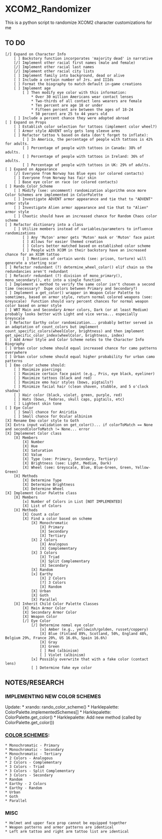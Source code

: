 # XCOM2_Randomizer
This is a python script to randomize XCOM2 character customizations for me

## TO DO
    [/] Expand on Character Info
        [ ] Backstory function incorporates 'majority dead' in narrative
        [/] Implement other racial first names (male and female)
        [/] Implement other racial last names
        [/] Implement other racial city lists
        [ ] Implement family into background, dead or alive
        [ ] Include a certain number of Jrs. and IIIds
        [ ] Format the biography to match default in-game creations
        [ ] Implement age
            [ ] Then modify eye color with this information:
                * Over 30 million Americans wear contact lenses
                * Two-thirds of all contact lens wearers are female
                * Ten percent are age 18 or under
                * Fifteen percent are between the ages of 18-24
                * 50 percent are 25 to 44 years old
        [ ] Include a percent chance they were adopted abroad
    [ ] Expand on Props
        [ ] Establish color selection for tattoos (implement color wheel?)
        [ ] Armor style ADVENT only gets long sleeve arms
        [ ] Refactor tattoo % based on data (don't forget to inflate):
            [ ] In America, the percentage of people with tattoos is 42% for adults.
            [ ] Percentage of people with tattoos in Canada: 38% of adults.
            [ ] Percentage of people with tattoos in Ireland: 36% of adults.
            [ ] Percentage of people with tattoos in UK: 29% of adults.
    [ ] Expand on Appearance
        [/] Everyone from Norway has Blue eyes (or colored contacts) 
        [ ] Everyone from Norway has fair skin
        [ ] Base eye color on race (or colored contacts)
    [ ] Rando_Color_Scheme
        [ ] Modify (see: uncomment) randomization algorithm once more Color Schemes are implemented in ColorPalette
        [ ] Investigate ADVENT armor appearance and tie that to "ADVENT" armor style
        [ ] Investigate Alien armor appearance and tie that to "Alien" armor style
        [ ] Chaotic should have an increased chance for Random Chaos color scheme
    [ ] Refactor dictionary into a class
        [ ] Utilize members instead of variables/parameters to influence randomizations
            [ ] Any 'Muton' armor gets 'Muton' mask or 'Muton' face paint
            [ ] Allows for easier themed creation
            [ ] Colors better matched based on established color scheme
            [ ] People with XCOM in their backstory have an increased chance for an XCOM tattoo
            [ ] Mentions of certain words (see: prison, torture) will generate a starting scar
    [ ] Refactor redundant (?) determine_wheel_color() elif chain so the redundancies aren't redundant
    [ ] Refacotr redundant (?) division of mono_primary(), mono_secondary(), etc into a single function
    [ ] Implement a method to verify the same color isn't chosen a second time (necessary?  Dupe colors between Primary and Secondary?)
    [ ] Implement a get_color() wrapper in Weapon Color Palette to sometimes, based on armor style, return normal colored weapons (see: Greyscale)  Function should vary percent chances for normal weapon color based on armor style
    [ ] WRT Main and Secondary Armor colors, Dark (or at least Medium) probably looks better with Light and vice versa... especially Greyscale
    [ ] Refactor Earthy color randomization... probably better served in an adaptation of count_colors but implement count_specific_colors(wheelColor, brightness) and then implement get_specific_color_index(wheelColor, brightness, index)
    [ ] Add Armor Style and Color Scheme notes to the Character Info Biography
    [ ] Urban color scheme should equal increased chance for camo patterns everywhere
    [ ] Urban color scheme should equal higher probability for urban camo patterns
    [ ] Emo color scheme should:
        [ ] Maximize piercings
        [ ] Maximize certain face paint (e.g., Pris, eye black, eyeliner)
        [ ] Maximize tattoos (black and red)
        [ ] Maximize emo hair styles (bows, pigtails?)
        [ ] Minimize facial hair (clean shaven, stubble, and 5 o'clock shadow)
        [ ] Hair color (black, violet, green, purple, red)
        [ ] Hats (bows, fedoras, skull caps, pigtails, etc)
        [ ] Lightest skin tone
    [ ] Eye Color
        [ ] Small chance for Aniridia
        [ ] Small chance for Ocular albinism
    [X] Rename Emo color style to Goth
    [X] Extra input validation on get_color()... if colorToMatch == None and secondColorToMatch != None... error
    [X] Implemenet Color class
        [X] Members
            [X] Number
            [X] Hue
            [X] Saturation
            [X] Value
            [X] Type (see: Primary, Secondary, Tertiary)
            [X] Brightness (see: Light, Medium, Dark)
            [X] Wheel (see: Greyscale, Blue, Blue-Green, Green, Yellow-Green)
        [X] Methods
            [X] Determine Type
            [X] Determine Brightness
            [X] Determine Wheel
    [X] Implement Color Palette class
        [X] Members
            [x] Number of Colors in List [NOT IMPLEMENTED]
            [X] List of Colors
        [X] Methods
            [X] Count a color
            [X] Find a color based on scheme
                [X] Monochromatic
                    [X] Primary
                    [X] Secondary
                    [X] Tertiary
                [X] 2 Colors
                    [X] Analogous
                    [X] Complementary
                [X] 3 Colors
                    [X] Triad
                    [X] Split Complementary
                    [X] Secondary
                [X] Random
                [x] Earthy
                    [X] 2 Colors
                    [?] 3 Colors
                    [X] Random
                [X] Urban
                [X] Goth
                [X] Parallel
        [X] Inherit Child Color Palette Classes
            [X] Main Armor Color
            [X] Secondary Armor Color
            [X] Weapon Color
            [/] Eye Color
                [/] Determine nomal eye color
                    [x] Amber (e.g., yellowish/golden, russet/coppery)
                    [X] Blue (Finland 89%, Scotland, 50%, England 48%, Belgium 29%, France 20%, US 16.6%, Spain 16.6%)
                    [X] Gray
                    [X] Green
                    [ ] Red (albinism)
                    [ ] Violet (albinism)
                [x] Possibly overwrite that with a fake color (contact lens)
                [ ] Determine fake eye color


## NOTES/RESEARCH
### IMPLEMENTING NEW COLOR SCHEMES
Update:
    * xrando: rando_color_scheme()
    * Harklepalette: ColorPalette.implementedSchemes[]
    * Harklepalette: ColorPalette.get_color()
    * Harklepalette: Add new method (called by ColorPalette.get_color())
### [COLOR SCHEMES](http://www.hgtv.com/design/decorating/design-101/color-wheel-primer):
    * Monochromatic - Primary
    * Monochromatic - Secondary
    * Monochromatic - Tertiary
    * 2 Colors - Analogous
    * 2 Colors - Complementary
    * 3 Colors - Triad
    * 3 Colors - Split Complementary
    * 3 Colors - Secondary
    * Random
    * Earthy - 2 Colors
    * Earthy - Random
    * Urban
    * Goth
    * Parallel
### MISC
    * Helmet and upper face prop cannot be equipped together
    * Weapon patterns and armor patterns are identical
    * Left arm tattoo and right arm tattoo list are identical
